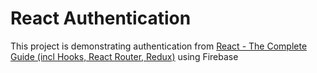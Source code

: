 # React Authentication

This project is demonstrating authentication from [React - The Complete Guide (incl Hooks, React Router, Redux)](https://www.udemy.com/course/react-the-complete-guide-incl-redux/) using Firebase

